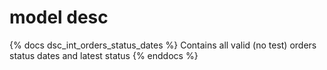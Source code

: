 # model desc

{% docs dsc_int_orders_status_dates %}
Contains all valid (no test) orders status dates and latest status
{% enddocs %}
